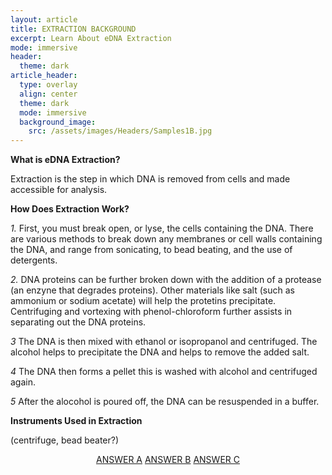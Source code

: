 ```yaml
---
layout: article
title: EXTRACTION BACKGROUND
excerpt: Learn About eDNA Extraction
mode: immersive
header:
  theme: dark
article_header:
  type: overlay
  align: center
  theme: dark
  mode: immersive
  background_image:
    src: /assets/images/Headers/Samples1B.jpg
---
```


**What is eDNA Extraction?**

Extraction is the step in which DNA is removed from cells and made accessible for analysis.      


**How Does Extraction Work?**

*1.* First, you must break open, or lyse, the cells containing the DNA. There are various methods to break down any membranes or cell walls containing the DNA, and range from sonicating, to bead beating, and the use of detergents.    

*2.* DNA proteins can be further broken down with the addition of a protease (an enzyne that degrades proteins). Other materials like salt (such as ammonium or sodium acetate) will help the protetins precipitate. Centrifuging and vortexing with phenol-chloroform further assists in separating out the DNA proteins.

*3* The DNA is then mixed with ethanol or isopropanol and centrifuged. The alcohol helps to precipitate the DNA and helps to remove the added salt.

*4* The DNA then forms a pellet this is washed with alcohol and centrifuged again.

*5* After the alocohol is poured off, the DNA can be resuspended in  a buffer.



**Instruments Used in Extraction**



(centrifuge, bead beater?)



<p align="center">
<a class="button button--outline-primary button--pill" href="Supplies1">ANSWER A</a> <a class="button button--outline-primary button--pill" href="Supplies2">ANSWER B</a> <a class="button button--outline-primary button--pill" href="Supplies2">ANSWER C</a></p>
